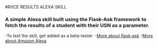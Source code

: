 #RVCE RESULTS ALEXA SKILL
### A simple Alexa skill built using the Flask-Ask framework to fetch the results of a student with their USN as a parameter. 
-To test the skill, get added as a beta-tester. 
-[More about flask-ask](https://github.com/johnwheeler/flask-ask)
-[More about Amazon Alexa](https://developer.amazon.com/alexa)
